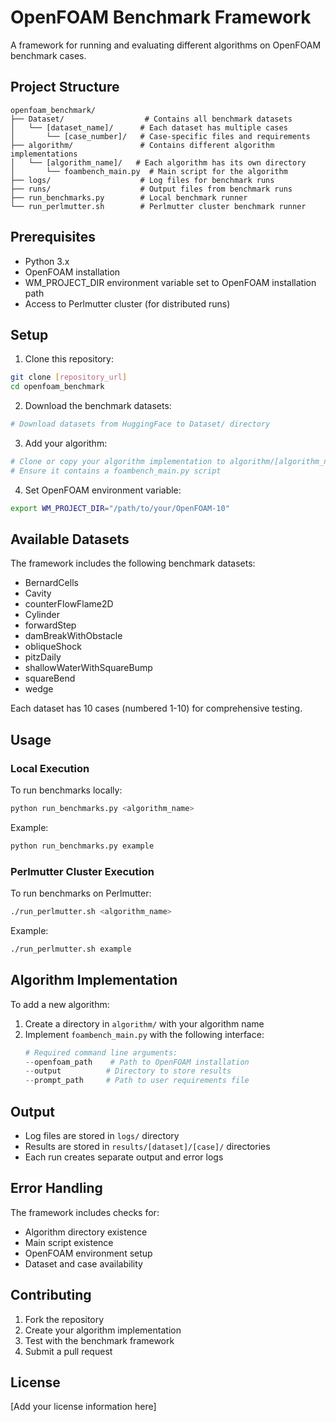 # OpenFOAM Benchmark Framework

A framework for running and evaluating different algorithms on OpenFOAM benchmark cases.

## Project Structure

```
openfoam_benchmark/
├── Dataset/                  # Contains all benchmark datasets
│   └── [dataset_name]/      # Each dataset has multiple cases
│       └── [case_number]/   # Case-specific files and requirements
├── algorithm/               # Contains different algorithm implementations
│   └── [algorithm_name]/   # Each algorithm has its own directory
│       └── foambench_main.py  # Main script for the algorithm
├── logs/                    # Log files for benchmark runs
├── runs/                    # Output files from benchmark runs
├── run_benchmarks.py        # Local benchmark runner
└── run_perlmutter.sh        # Perlmutter cluster benchmark runner
```

## Prerequisites

- Python 3.x
- OpenFOAM installation
- WM_PROJECT_DIR environment variable set to OpenFOAM installation path
- Access to Perlmutter cluster (for distributed runs)

## Setup

1. Clone this repository:
```bash
git clone [repository_url]
cd openfoam_benchmark
```

2. Download the benchmark datasets:
```bash
# Download datasets from HuggingFace to Dataset/ directory
```

3. Add your algorithm:
```bash
# Clone or copy your algorithm implementation to algorithm/[algorithm_name]/
# Ensure it contains a foambench_main.py script
```

4. Set OpenFOAM environment variable:
```bash
export WM_PROJECT_DIR="/path/to/your/OpenFOAM-10"
```

## Available Datasets

The framework includes the following benchmark datasets:
- BernardCells
- Cavity
- counterFlowFlame2D
- Cylinder
- forwardStep
- damBreakWithObstacle
- obliqueShock
- pitzDaily
- shallowWaterWithSquareBump
- squareBend
- wedge

Each dataset has 10 cases (numbered 1-10) for comprehensive testing.

## Usage

### Local Execution

To run benchmarks locally:
```bash
python run_benchmarks.py <algorithm_name>
```

Example:
```bash
python run_benchmarks.py example
```

### Perlmutter Cluster Execution

To run benchmarks on Perlmutter:
```bash
./run_perlmutter.sh <algorithm_name>
```

Example:
```bash
./run_perlmutter.sh example
```

## Algorithm Implementation

To add a new algorithm:
1. Create a directory in `algorithm/` with your algorithm name
2. Implement `foambench_main.py` with the following interface:
   ```python
   # Required command line arguments:
   --openfoam_path    # Path to OpenFOAM installation
   --output          # Directory to store results
   --prompt_path     # Path to user requirements file
   ```

## Output

- Log files are stored in `logs/` directory
- Results are stored in `results/[dataset]/[case]/` directories
- Each run creates separate output and error logs

## Error Handling

The framework includes checks for:
- Algorithm directory existence
- Main script existence
- OpenFOAM environment setup
- Dataset and case availability

## Contributing

1. Fork the repository
2. Create your algorithm implementation
3. Test with the benchmark framework
4. Submit a pull request

## License

[Add your license information here]



